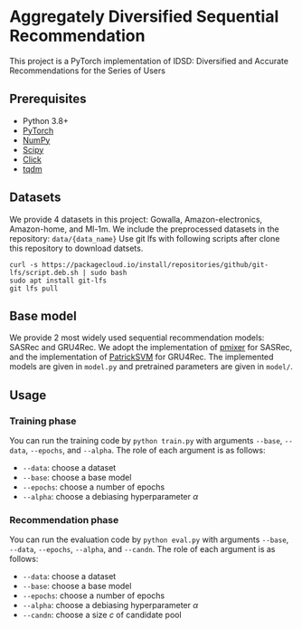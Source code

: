 # Aggregately Diversified Sequential Recommendation

This project is a PyTorch implementation of IDSD: Diversified and Accurate Recommendations for the Series of Users


## Prerequisites
- Python 3.8+
- [PyTorch](https://pytorch.org/)
- [NumPy](https://numpy.org/)
- [Scipy](https://scipy.org)
- [Click](https://click.palletsprojects.com/en/7.x/)
- [tqdm](https://tqdm.github.io/)


## Datasets
We provide 4 datasets in this project: Gowalla, Amazon-electronics, Amazon-home, and Ml-1m.
We include the preprocessed datasets in the repository: `data/{data_name}`
Use git lfs with following scripts after clone this repository to download datsets.
```
curl -s https://packagecloud.io/install/repositories/github/git-lfs/script.deb.sh | sudo bash
sudo apt install git-lfs
git lfs pull
```


## Base model
We provide 2 most widely used sequential recommendation models: SASRec and GRU4Rec.
We adopt the implementation of [pmixer](https://github.com/pmixer/SASRec.pytorch) for SASRec,
and the implementation of [PatrickSVM](https://github.com/PatrickSVM/Session-Based-Recommender-Models/) for GRU4Rec.
The implemented models are given in `model.py` and pretrained parameters are given in `model/`.

## Usage

### Training phase
You can run the training code by `python train.py` with arguments `--base`, `--data`, `--epochs`, and `--alpha`.
The role of each argument is as follows:

* `--data`: choose a dataset
* `--base`: choose a base model
* `--epochs`: choose a number of epochs
* `--alpha`: choose a debiasing hyperparameter $\alpha$

### Recommendation phase
You can run the evaluation code by `python eval.py` with arguments `--base`, `--data`, `--epochs`, `--alpha`, and `--candn`.
The role of each argument is as follows:

* `--data`: choose a dataset
* `--base`: choose a base model
* `--epochs`: choose a number of epochs
* `--alpha`: choose a debiasing hyperparameter $\alpha$
* `--candn`: choose a size $c$ of candidate pool
